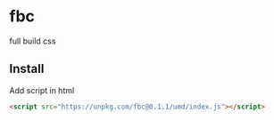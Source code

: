 # fbc

full build css


## Install

Add script in html

```html
<script src="https://unpkg.com/fbc@0.1.1/umd/index.js"></script>
```